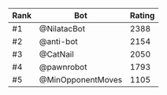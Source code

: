 Rank|Bot|Rating
---|---|---
#1|@NilatacBot|2388
#2|@anti-bot|2154
#3|@CatNail|2050
#4|@pawnrobot|1793
#5|@MinOpponentMoves|1105
